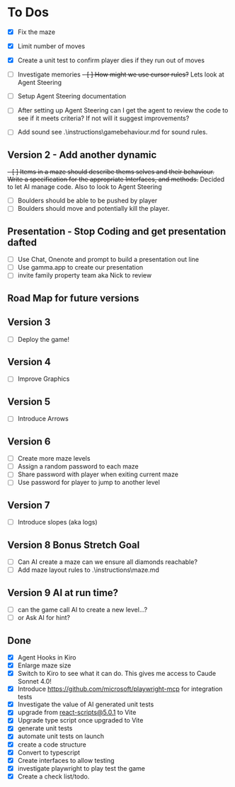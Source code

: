 # To Dos

- [X] Fix the maze
- [x] Limit number of moves
- [x] Create a unit test to confirm player dies if they run out of moves
- [ ] Investigate memories
~~- [ ] How might we use cursor rules?~~ Lets look at Agent Steering
- [ ] Setup Agent Steering documentation
- [ ] After setting up Agent Steering can I get the agent to review the code to see if it meets criteria? If not will it suggest improvements?
- [ ] Add sound see .\instructions\gamebehaviour.md for sound rules.


## Version 2 - Add another dynamic

~~- [ ] Items in a maze should describe thems selves and their behaviour. Write a specification for the appropriate Interfaces, and methods.~~ Decided to let AI manage code. Also to look to Agent Steering

- [ ] Boulders should be able to be pushed by player
- [ ] Boulders should move and potentially kill the player.

## Presentation - Stop Coding and get presentation dafted

- [ ] Use Chat, Onenote and prompt to build a presentation out line
- [ ] Use gamma.app to create our presentation
- [ ] invite family property team aka Nick to review

## Road Map for future versions

## Version 3

- [ ] Deploy the game!

## Version 4

- [ ] Improve Graphics

## Version 5

- [ ] Introduce Arrows

## Version 6

- [ ] Create more maze levels
- [ ] Assign a random password to each maze
- [ ] Share password with player when exiting current maze
- [ ] Use password for player to jump to another level

## Version 7

- [ ] Introduce slopes (aka logs)

## Version 8 Bonus Stretch Goal

- [ ] Can AI create a maze can we ensure all diamonds reachable?
- [ ] Add maze layout rules to .\instructions\maze.md

## Version 9 AI at run time?

- [ ] can the game call AI to create a new level...? 
- [ ] or Ask AI for hint? 

## Done

- [x] Agent Hooks in Kiro
- [x] Enlarge maze size
- [x] Switch to Kiro to see what it can do. This gives me access to Caude Sonnet 4.0!
- [x] Introduce https://github.com/microsoft/playwright-mcp for integration tests
- [x] Investigate the value of AI generated unit tests
- [x] upgrade from react-scripts@5.0.1 to Vite
- [x] Upgrade type script once upgraded to Vite
- [x] generate unit tests
- [x] automate unit tests on launch
- [x] create a code structure
- [x] Convert to typescript
- [x] Create interfaces to allow testing
- [x] investigate playwright to play test the game
- [x] Create a check list/todo.